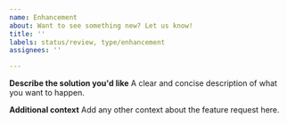 ```yaml
---
name: Enhancement
about: Want to see something new? Let us know!
title: ''
labels: status/review, type/enhancement
assignees: ''

---
```


**Describe the solution you'd like**
A clear and concise description of what you want to happen.

**Additional context**
Add any other context about the feature request here.
